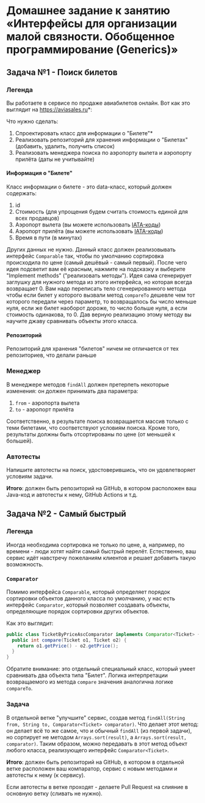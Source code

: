 # Домашнее задание к занятию «Интерфейсы для организации малой связности. Обобщенное программирование (Generics)»
## Задача №1 - Поиск билетов
### Легенда
Вы работаете в сервисе по продаже авиабилетов онлайн. Вот как это выглядит на https://aviasales.ru*:


Что нужно сделать:
1. Спроектировать класс для информации о "Билете"*
1. Реализовать репозиторий для хранения информации о "Билетах" (добавить, удалить, получить список)
1. Реализовать менеджера поиска по аэропорту вылета и аэропорту прилёта (даты не учитывайте)

#### Информация о "Билете"
Класс информации о билете - это data-класс, который должен содержать:
1. id
1. Стоимость (для упрощения будем считать стоимость единой для всех продавцов)
1. Аэропорт вылета (вы можете использовать [IATA-коды](https://ru.wikipedia.org/wiki/%D0%9A%D0%BE%D0%B4_%D0%B0%D1%8D%D1%80%D0%BE%D0%BF%D0%BE%D1%80%D1%82%D0%B0_%D0%98%D0%90%D0%A2%D0%90))
1. Аэропорт прилёта (вы можете использовать [IATA-коды](https://ru.wikipedia.org/wiki/%D0%9A%D0%BE%D0%B4_%D0%B0%D1%8D%D1%80%D0%BE%D0%BF%D0%BE%D1%80%D1%82%D0%B0_%D0%98%D0%90%D0%A2%D0%90))
1. Время в пути (в минутах)

Других данных не нужно. Данный класс должен реализовывать интерфейс `Comparable` так, чтобы по умолчанию сортировка происходила по цене (самый дешёвый - самый первый). После чего идея подсветит вам её красным, нажмите на подсказку и выберите "Implement methods" ("реализовать методы"). Идея сама сгенерирует заглушку для нужного метода из этого интерфейса, но которая всегда возвращает 0. Вам надо переписать тело сгенерированного метода чтобы если билет у которого вызвали метод `compareTo` дешевле чем тот которого передали через параметр, то возвращалось бы число меньше нуля, если же билет наоборот дороже, то число больше нуля, а если стоимость одинакова, то 0. Дав верную реализацию этому методу вы научите джаву сравнивать объекты этого класса.

#### Репозиторий
Репозиторий для хранения "билетов" ничем не отличается от тех репозиториев, что делали раньше

### Менеджер
В менеджере методов `findAll` должен претерпеть некоторые изменения: он должен принимать два параметра:
1. `from` - аэропорта вылета
1. `to` -  аэропорт прилёта

Соответственно, в результате поиска возвращается массив только с теми билетами, что соответствуют условиям поиска. Кроме того, результаты должны быть отсортированы по цене (от меньшей к большей).

### Автотесты
Напишите автотесты на поиск, удостоверившись, что он удовлетворяет условиям задачи. 

**Итого**: должен быть репозиторий на GitHub, в котором расположен ваш Java-код и автотесты к нему, GitHub Actions и т.д. 

## Задача №2 - Самый быстрый
### Легенда
Иногда необходима сортировка не только по цене, а, например, по времени - люди хотят найти самый быстрый перелёт. Естественно, ваш сервис идёт навстречу пожеланиям клиентов и решает добавить такую возможность.

### `Comparator`
Помимо интерфейса `Comparable`, который определяет порядок сортировки объектов данного класса по умолчанию, у нас есть интерфейс `Comparator`, который позволяет создавать объекты, определяющие порядок сортировки других объектов.

Как это выглядит:

```java
public class TicketByPriceAscComparator implements Comparator<Ticket> {
  public int compare(Ticket o1, Ticket o2) {
    return o1.getPrice() - o2.getPrice();
  }
}
```

Обратите внимание: это отдельный специальный класс, который умеет сравнивать два объекта типа "Билет". Логика интерпретации возвращаемого из метода `compare` значения аналогична логике `compareTo`.

### Задача
В отдельной ветке "улучшите" сервис, создав метод `findAll(String from, String to, Comparator<Ticket> comparator)`. Что делает этот метод: он делает всё то же самое, что и обычный `findAll` (из первой задачи), но сортирует не методом `Arrays.sort(result)`, а `Arrays.sort(result, comparator)`. Таким образом, можно передавать в этот метод объект любого класса, реализующего интерфейс `Comparator<Ticket>`.

**Итого**: должен быть репозиторий на GitHub, в котором в отдельной ветке расположен ваш компаратор, сервис с новым методами и автотесты к нему (к сервису).

Если автотесты в ветке проходят - делаете Pull Request на слияние в основную ветку (сливать не нужно).
